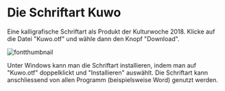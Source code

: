 # Die Schriftart Kuwo
Eine kalligrafische Schriftart als Produkt der Kulturwoche 2018. Klicke auf die Datei "Kuwo.otf" und wähle dann den Knopf "Download".

![fontthumbnail](https://user-images.githubusercontent.com/43841772/46459482-555f8280-c7b9-11e8-97d7-2533238d13e9.PNG)

Unter Windows kann man die Schriftart installieren, indem man auf "Kuwo.otf" doppelklickt und "Installieren" auswählt. Die Schriftart kann anschliessend von allen Programm (beispielsweise Word) genutzt werden.

